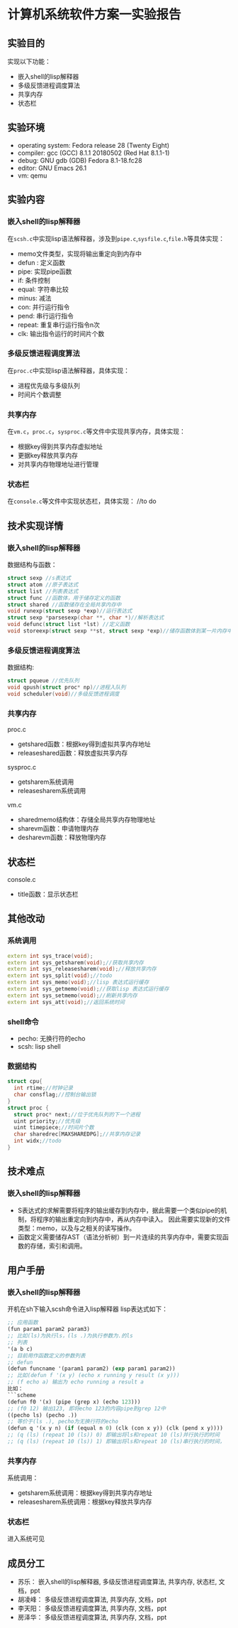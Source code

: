 
# 计算机系统软件方案一实验报告
## 实验目的
实现以下功能：

- 嵌入shell的lisp解释器
- 多级反馈进程调度算法
- 共享内存
- 状态栏

## 实验环境
- operating system: Fedora release 28 (Twenty Eight)
- compiler:  gcc (GCC) 8.1.1 20180502 (Red Hat 8.1.1-1)
- debug: GNU gdb (GDB) Fedora 8.1-18.fc28
- editor: GNU Emacs 26.1
- vm: qemu

## 实验内容

### 嵌入shell的lisp解释器

在`scsh.c`中实现lisp语法解释器，涉及到`pipe.c`,`sysfile.c`,`file.h`等具体实现：
- memo文件类型，实现将输出重定向到内存中
- defun : 定义函数
- pipe: 实现pipe函数
- if: 条件控制
- equal: 字符串比较
- minus: 减法
- con: 并行运行指令
- pend: 串行运行指令
- repeat: 重复串行运行指令n次
- clk: 输出指令运行的时间片个数

### 多级反馈进程调度算法
在`proc.c`中实现lisp语法解释器，具体实现：
- 进程优先级与多级队列
- 时间片个数调整
### 共享内存
在`vm.c`，`proc.c`，`sysproc.c`等文件中实现共享内存，具体实现：
- 根据key得到共享内存虚拟地址
- 更据key释放共享内存
- 对共享内存物理地址进行管理
### 状态栏
在`console.c`等文件中实现状态栏，具体实现：
//to do

## 技术实现详情
### 嵌入shell的lisp解释器
数据结构与函数：
```c++
struct sexp //s表达式
struct atom //原子表达式
struct list //列表表达式
struct func //函数体，用于储存定义的函数
struct shared //函数储存在全局共享内存中
void runexp(struct sexp *exp)//运行表达式
struct sexp *parsesexp(char **, char *)//解析表达式
void defunc(struct list *lst) //定义函数
void storeexp(struct sexp **st, struct sexp *exp)//储存函数体到某一片内存中
```
### 多级反馈进程调度算法
数据结构:
```c++
struct pqueue //优先队列
void qpush(struct proc* np)//进程入队列
void scheduler(void)//多级反馈进程调度
```
### 共享内存
proc.c
- getshared函数：根据key得到虚拟共享内存地址
- releaseshared函数：释放虚拟共享内存

sysproc.c
- getsharem系统调用
- releasesharem系统调用

vm.c
- sharedmemo结构体：存储全局共享内存物理地址
- sharevm函数：申请物理内存
- desharevm函数：释放物理内存
##  状态栏
console.c
- title函数：显示状态栏
## 其他改动
### 系统调用
```c++
extern int sys_trace(void);
extern int sys_getsharem(void);//获取共享内存
extern int sys_releasesharem(void);//释放共享内存
extern int sys_split(void);//todo
extern int sys_memo(void);//lisp 表达式运行缓存
extern int sys_getmemo(void);//获取lisp 表达式运行缓存
extern int sys_setmemo(void);//刷新共享内存
extern int sys_att(void);//返回系统时间
```
### shell命令
- pecho: 无换行符的echo
- scsh: lisp shell
### 数据结构
```c++
struct cpu{
  int rtime;//时钟记录
  char consflag;//控制台输出锁
}
struct proc {
  struct proc* next;//位于优先队列的下一个进程
  uint priority;//优先级
  uint timepiece;//时间片个数
  char sharedrec[MAXSHAREDPG];//共享内存记录
  int widx;//todo
}
```

## 技术难点
### 嵌入shell的lisp解释器
- S表达式的求解需要将程序的输出缓存到内存中，据此需要一个类似pipe的机制，将程序的输出重定向到内存中，再从内存中读入。 
因此需要实现新的文件类型：memo，以及与之相关的读写操作。
- 函数定义需要储存AST（语法分析树）到一片连续的共享内存中，需要实现函数的存储，索引和调用。
## 用户手册
### 嵌入shell的lisp解释器
开机在sh下输入scsh命令进入lisp解释器
lisp表达式如下：
```scheme
;; 应用函数
(fun param1 param2 param3)
;; 比如(ls)为执行ls，(ls .)为执行参数为.的ls
;; 列表
'(a b c)
;; 目前用作函数定义的参数列表
;; defun
(defun funcname '(param1 param2) (exp param1 param2))
;; 比如(defun f '(x y) (echo x running y result (x y)))
;; (f echo a) 输出为 echo running a result a
比如：
```scheme
(defun f0 '(x) (pipe (grep x) (echo 123)))
;; (f0 12) 输出123, 即将echo 123的内容pipe到grep 12中
((pecho ls) (pecho .))
;; 等价于(ls .), pecho为无换行符的echo
(defun q '(x y n) (if (equal n 0) (clk (con x y)) (clk (pend x y))))
;; (q (ls) (repeat 10 (ls)) 0) 即输出将ls和repeat 10 (ls)并行执行的时间
;; (q (ls) (repeat 10 (ls)) 1) 即输出将ls和repeat 10 (ls)串行执行的时间，
```
### 共享内存
系统调用：
- getsharem系统调用：根据key得到共享内存地址
- releasesharem系统调用：根据key释放共享内存
### 状态栏
进入系统可见

## 成员分工
- 苏乐： 嵌入shell的lisp解释器, 多级反馈进程调度算法, 共享内存, 状态栏, 文档，ppt
- 胡凌峰： 多级反馈进程调度算法, 共享内存,  文档，ppt
- 李天阳： 多级反馈进程调度算法, 共享内存,  文档，ppt
- 房泽华： 多级反馈进程调度算法, 共享内存, 文档，ppt